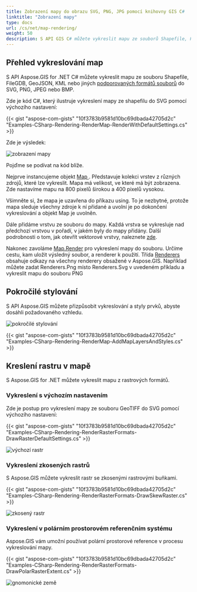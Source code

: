 ```yaml
---
title: Zobrazení mapy do obrazu SVG, PNG, JPG pomocí knihovny GIS C#
linktitle: "Zobrazení mapy"
type: docs
url: /cs/net/map-rendering/
weight: 50
description: S API GIS C# můžete vykreslit mapu ze souborů Shapefile, FileGDB, GeoJSON, KML, provádět pokročilé stylování a kreslit mapy z rastrových formátů.
---
```


## **Přehled vykreslování map**
S API Aspose.GIS for .NET C# můžete vykreslit mapu ze souboru Shapefile, FileGDB, GeoJSON, KML nebo jiných [podporovaných formátů souborů](/gis/net/supported-file-formats/) do SVG, PNG, JPEG nebo BMP.

Zde je kód C#, který ilustruje vykreslení mapy ze shapefilu do SVG pomocí výchozího nastavení:



{{< gist "aspose-com-gists" "10f3783b9581d10bc69dbada42705d2c" "Examples-CSharp-Rendering-RenderMap-RenderWithDefaultSettings.cs" >}}



Zde je výsledek:



![zobrazení mapy](map_rendering.png)

Pojďme se podívat na kód blíže.

Nejprve instancujeme objekt [Map ](https://reference.aspose.com/gis/net/aspose.gis.rendering/map). Představuje kolekci vrstev z různých zdrojů, které lze vykreslit. Mapa má velikost, ve které má být zobrazena. Zde nastavíme mapu na 800 pixelů širokou a 400 pixelů vysokou.

Všimněte si, že mapa je uzavřena do příkazu using. To je nezbytné, protože mapa sleduje všechny zdroje k ní přidané a uvolní je po dokončení vykreslování a objekt Map je uvolněn.

Dále přidáme vrstvu ze souboru do mapy. Každá vrstva se vykresluje nad předchozí vrstvou v pořadí, v jakém byly do mapy přidány. Další podrobnosti o tom, jak otevřít vektorové vrstvy, naleznete [zde](/gis/net/working-with-vector-layers/).

Nakonec zavoláme [Map.Render](https://reference.aspose.com/gis/net/aspose.gis.rendering.map/render/methods/1) pro vykreslení mapy do souboru. Určíme cestu, kam uložit výsledný soubor, a renderer k použití. Třída [Renderers ](https://reference.aspose.com/gis/net/aspose.gis.rendering/renderers)obsahuje odkazy na všechny renderery obsažené v Aspose.GIS. Například můžete zadat Renderers.Png místo Renderers.Svg v uvedeném příkladu a vykreslit mapu do souboru PNG

## **Pokročilé stylování**
S API Aspose.GIS můžete přizpůsobit vykreslování a styly prvků, abyste dosáhli požadovaného vzhledu. 

![pokročilé stylování](advanced_styling.png)

{{< gist "aspose-com-gists" "10f3783b9581d10bc69dbada42705d2c" "Examples-CSharp-Rendering-RenderMap-AddMapLayersAndStyles.cs" >}}
## **Kreslení rastru v mapě**
S Aspose.GIS for .NET můžete vykreslit mapu z rastrových formátů.
### **Vykreslení s výchozím nastavením**
Zde je postup pro vykreslení mapy ze souboru GeoTIFF do SVG pomocí výchozího nastavení:

{{< gist "aspose-com-gists" "10f3783b9581d10bc69dbada42705d2c" "Examples-CSharp-Rendering-RenderRasterFormats-DrawRasterDefaultSettings.cs" >}}

![výchozí rastr](default_raster.png)
### **Vykreslení zkosených rastrů**
S Aspose.GIS můžete vykreslit rastr se zkosenými rastrovými buňkami.

{{< gist "aspose-com-gists" "10f3783b9581d10bc69dbada42705d2c" "Examples-CSharp-Rendering-RenderRasterFormats-DrawSkewRaster.cs" >}}

![zkosený rastr](skew_raster.png)
### **Vykreslení v polárním prostorovém referenčním systému**
Aspose.GIS vám umožní používat polární prostorové reference v procesu vykreslování mapy.

{{< gist "aspose-com-gists" "10f3783b9581d10bc69dbada42705d2c" "Examples-CSharp-Rendering-RenderRasterFormats-DrawPolarRasterExtent.cs" >}}

![gnomonické země](gnomonic_countries.png)

